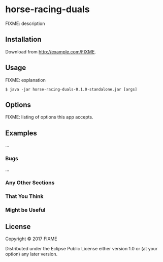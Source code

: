 # horse-racing-duals

FIXME: description

## Installation

Download from http://example.com/FIXME.

## Usage

FIXME: explanation

    $ java -jar horse-racing-duals-0.1.0-standalone.jar [args]

## Options

FIXME: listing of options this app accepts.

## Examples

...

### Bugs

...

### Any Other Sections
### That You Think
### Might be Useful

## License

Copyright © 2017 FIXME

Distributed under the Eclipse Public License either version 1.0 or (at
your option) any later version.
